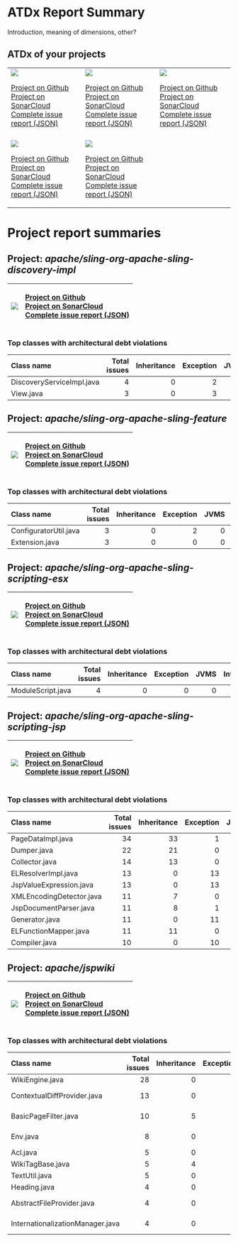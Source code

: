 
# ATDx Report Summary

Introduction, meaning of dimensions, other?

## ATDx of your projects
||||
|-|-|-|
|<img src="https://github.com/robertoverdecchia/ATDx_report_sandbox/blob/master/plots/apache_sling-org-apache-sling-discovery-impl.jpg"/> <p style="text-align:left">[Project on Github](https://github.com/apache/sling-org-apache-sling-discovery-impl) <br> [Project on SonarCloud ](https://sonarcloud.io/dashboard?id=apache_sling-org-apache-sling-discovery-impl) <br> [Complete issue report (JSON)](https://github.com/robertoverdecchia/ATDx_report_sandbox/blob/master/jsons/apache_sling-org-apache-sling-discovery-impl.json)</p>|<img src="https://github.com/robertoverdecchia/ATDx_report_sandbox/blob/master/plots/apache_sling-org-apache-sling-feature.jpg"/> <p style="text-align:left">[Project on Github](https://github.com/apache/sling-org-apache-sling-feature) <br> [Project on SonarCloud ](https://sonarcloud.io/dashboard?id=apache_sling-org-apache-sling-feature) <br> [Complete issue report (JSON)](https://github.com/robertoverdecchia/ATDx_report_sandbox/blob/master/jsons/apache_sling-org-apache-sling-feature.json)</p>|<img src="https://github.com/robertoverdecchia/ATDx_report_sandbox/blob/master/plots/apache_sling-org-apache-sling-scripting-esx.jpg"/> <p style="text-align:left">[Project on Github](https://github.com/apache/sling-org-apache-sling-scripting-esx) <br> [Project on SonarCloud ](https://sonarcloud.io/dashboard?id=apache_sling-org-apache-sling-scripting-esx) <br> [Complete issue report (JSON)](https://github.com/robertoverdecchia/ATDx_report_sandbox/blob/master/jsons/apache_sling-org-apache-sling-scripting-esx.json)</p>
 | |
|<img src="https://github.com/robertoverdecchia/ATDx_report_sandbox/blob/master/plots/apache_sling-org-apache-sling-scripting-jsp.jpg"/> <p style="text-align:left">[Project on Github](https://github.com/apache/sling-org-apache-sling-scripting-jsp) <br> [Project on SonarCloud ](https://sonarcloud.io/dashboard?id=apache_sling-org-apache-sling-scripting-jsp) <br> [Complete issue report (JSON)](https://github.com/robertoverdecchia/ATDx_report_sandbox/blob/master/jsons/apache_sling-org-apache-sling-scripting-jsp.json)</p>|<img src="https://github.com/robertoverdecchia/ATDx_report_sandbox/blob/master/plots/jspwiki-builder.jpg"/> <p style="text-align:left">[Project on Github](https://github.com/apache/jspwiki) <br> [Project on SonarCloud ](https://sonarcloud.io/dashboard?id=jspwiki-builder) <br> [Complete issue report (JSON)](https://github.com/robertoverdecchia/ATDx_report_sandbox/blob/master/jsons/jspwiki-builder.json)</p>
# Project report summaries
## Project: _apache/sling-org-apache-sling-discovery-impl_
|<img src="https://github.com/robertoverdecchia/ATDx_report_sandbox/blob/master/plots/apache_sling-org-apache-sling-discovery-impl.jpg"/>|<p style="text-align:left">[Project on Github](https://github.com/apache/sling-org-apache-sling-discovery-impl) <br> [Project on SonarCloud ](https://sonarcloud.io/dashboard?id=apache_sling-org-apache-sling-discovery-impl) <br> [Complete issue report (JSON)](https://github.com/robertoverdecchia/ATDx_report_sandbox/blob/master/jsons/apache_sling-org-apache-sling-discovery-impl.json)</p>
|-|-|
### Top classes with architectural debt violations
| Class name                |   Total issues |   Inheritance |   Exception |   JVMS |   Interface |   Threading |   Complexity | Fully qualified name                                                    |
|:--------------------------|---------------:|--------------:|------------:|-------:|------------:|------------:|-------------:|:------------------------------------------------------------------------|
| DiscoveryServiceImpl.java |              4 |             0 |           2 |      0 |           1 |           0 |            1 | src/main/java/org/apache/sling/discovery/impl/DiscoveryServiceImpl.java |
| View.java                 |              3 |             0 |           3 |      0 |           0 |           0 |            0 | src/main/java/org/apache/sling/discovery/impl/common/View.java          |

## Project: _apache/sling-org-apache-sling-feature_
|<img src="https://github.com/robertoverdecchia/ATDx_report_sandbox/blob/master/plots/apache_sling-org-apache-sling-feature.jpg"/>|<p style="text-align:left">[Project on Github](https://github.com/apache/sling-org-apache-sling-feature) <br> [Project on SonarCloud ](https://sonarcloud.io/dashboard?id=apache_sling-org-apache-sling-feature) <br> [Complete issue report (JSON)](https://github.com/robertoverdecchia/ATDx_report_sandbox/blob/master/jsons/apache_sling-org-apache-sling-feature.json)</p>
|-|-|
### Top classes with architectural debt violations
| Class name            |   Total issues |   Inheritance |   Exception |   JVMS |   Interface |   Threading |   Complexity | Fully qualified name                                            |
|:----------------------|---------------:|--------------:|------------:|-------:|------------:|------------:|-------------:|:----------------------------------------------------------------|
| ConfiguratorUtil.java |              3 |             0 |           2 |      0 |           1 |           0 |            0 | src/main/java/org/apache/sling/feature/io/ConfiguratorUtil.java |
| Extension.java        |              3 |             0 |           0 |      0 |           3 |           0 |            0 | src/main/java/org/apache/sling/feature/Extension.java           |

## Project: _apache/sling-org-apache-sling-scripting-esx_
|<img src="https://github.com/robertoverdecchia/ATDx_report_sandbox/blob/master/plots/apache_sling-org-apache-sling-scripting-esx.jpg"/>|<p style="text-align:left">[Project on Github](https://github.com/apache/sling-org-apache-sling-scripting-esx) <br> [Project on SonarCloud ](https://sonarcloud.io/dashboard?id=apache_sling-org-apache-sling-scripting-esx) <br> [Complete issue report (JSON)](https://github.com/robertoverdecchia/ATDx_report_sandbox/blob/master/jsons/apache_sling-org-apache-sling-scripting-esx.json)</p>
|-|-|
### Top classes with architectural debt violations
| Class name        |   Total issues |   Inheritance |   Exception |   JVMS |   Interface |   Threading |   Complexity | Fully qualified name                                           |
|:------------------|---------------:|--------------:|------------:|-------:|------------:|------------:|-------------:|:---------------------------------------------------------------|
| ModuleScript.java |              4 |             0 |           0 |      0 |           4 |           0 |            0 | src/main/java/org/apache/sling/scripting/esx/ModuleScript.java |

## Project: _apache/sling-org-apache-sling-scripting-jsp_
|<img src="https://github.com/robertoverdecchia/ATDx_report_sandbox/blob/master/plots/apache_sling-org-apache-sling-scripting-jsp.jpg"/>|<p style="text-align:left">[Project on Github](https://github.com/apache/sling-org-apache-sling-scripting-jsp) <br> [Project on SonarCloud ](https://sonarcloud.io/dashboard?id=apache_sling-org-apache-sling-scripting-jsp) <br> [Complete issue report (JSON)](https://github.com/robertoverdecchia/ATDx_report_sandbox/blob/master/jsons/apache_sling-org-apache-sling-scripting-jsp.json)</p>
|-|-|
### Top classes with architectural debt violations
| Class name               |   Total issues |   Inheritance |   Exception |   JVMS |   Interface |   Threading |   Complexity | Fully qualified name                                                                   |
|:-------------------------|---------------:|--------------:|------------:|-------:|------------:|------------:|-------------:|:---------------------------------------------------------------------------------------|
| PageDataImpl.java        |             34 |            33 |           1 |      0 |           0 |           0 |            0 | src/main/java/org/apache/sling/scripting/jsp/jasper/compiler/PageDataImpl.java         |
| Dumper.java              |             22 |            21 |           0 |      0 |           1 |           0 |            0 | src/main/java/org/apache/sling/scripting/jsp/jasper/compiler/Dumper.java               |
| Collector.java           |             14 |            13 |           0 |      0 |           1 |           0 |            0 | src/main/java/org/apache/sling/scripting/jsp/jasper/compiler/Collector.java            |
| ELResolverImpl.java      |             13 |             0 |          13 |      0 |           0 |           0 |            0 | src/main/java/org/apache/sling/scripting/jsp/jasper/el/ELResolverImpl.java             |
| JspValueExpression.java  |             13 |             0 |          13 |      0 |           0 |           0 |            0 | src/main/java/org/apache/sling/scripting/jsp/jasper/el/JspValueExpression.java         |
| XMLEncodingDetector.java |             11 |             7 |           0 |      0 |           0 |           0 |            4 | src/main/java/org/apache/sling/scripting/jsp/jasper/xmlparser/XMLEncodingDetector.java |
| JspDocumentParser.java   |             11 |             8 |           1 |      0 |           2 |           0 |            0 | src/main/java/org/apache/sling/scripting/jsp/jasper/compiler/JspDocumentParser.java    |
| Generator.java           |             11 |             0 |          11 |      0 |           0 |           0 |            0 | src/main/java/org/apache/sling/scripting/jsp/jasper/compiler/Generator.java            |
| ELFunctionMapper.java    |             11 |            11 |           0 |      0 |           0 |           0 |            0 | src/main/java/org/apache/sling/scripting/jsp/jasper/compiler/ELFunctionMapper.java     |
| Compiler.java            |             10 |             0 |          10 |      0 |           0 |           0 |            0 | src/main/java/org/apache/sling/scripting/jsp/jasper/compiler/Compiler.java             |

## Project: _apache/jspwiki_
|<img src="https://github.com/robertoverdecchia/ATDx_report_sandbox/blob/master/plots/jspwiki-builder.jpg"/>|<p style="text-align:left">[Project on Github](https://github.com/apache/jspwiki) <br> [Project on SonarCloud ](https://sonarcloud.io/dashboard?id=jspwiki-builder) <br> [Complete issue report (JSON)](https://github.com/robertoverdecchia/ATDx_report_sandbox/blob/master/jsons/jspwiki-builder.json)</p>
|-|-|
### Top classes with architectural debt violations
| Class name                       |   Total issues |   Inheritance |   Exception |   JVMS |   Interface |   Threading |   Complexity | Fully qualified name                                                                           |
|:---------------------------------|---------------:|--------------:|------------:|-------:|------------:|------------:|-------------:|:-----------------------------------------------------------------------------------------------|
| WikiEngine.java                  |             28 |             0 |           3 |      0 |          25 |           0 |            0 | jspwiki-main/src/main/java/org/apache/wiki/WikiEngine.java                                     |
| ContextualDiffProvider.java      |             13 |             0 |           0 |      0 |          13 |           0 |            0 | jspwiki-main/src/main/java/org/apache/wiki/diff/ContextualDiffProvider.java                    |
| BasicPageFilter.java             |             10 |             5 |           4 |      0 |           1 |           0 |            0 | jspwiki-210-adapters/src/main/java/org/apache/wiki/api/filters/BasicPageFilter.java            |
| Env.java                         |              8 |             0 |           0 |      0 |           8 |           0 |            0 | jspwiki-it-tests/jspwiki-selenide-tests/src/main/java/org/apache/wiki/its/environment/Env.java |
| Acl.java                         |              5 |             0 |           0 |      0 |           5 |           0 |            0 | jspwiki-main/src/main/java/org/apache/wiki/auth/acl/Acl.java                                   |
| WikiTagBase.java                 |              5 |             4 |           1 |      0 |           0 |           0 |            0 | jspwiki-main/src/main/java/org/apache/wiki/tags/WikiTagBase.java                               |
| TextUtil.java                    |              5 |             0 |           5 |      0 |           0 |           0 |            0 | jspwiki-util/src/main/java/org/apache/wiki/util/TextUtil.java                                  |
| Heading.java                     |              4 |             0 |           0 |      0 |           4 |           0 |            0 | jspwiki-main/src/main/java/org/apache/wiki/parser/Heading.java                                 |
| AbstractFileProvider.java        |              4 |             0 |           1 |      0 |           3 |           0 |            0 | jspwiki-main/src/main/java/org/apache/wiki/providers/AbstractFileProvider.java                 |
| InternationalizationManager.java |              4 |             0 |           4 |      0 |           0 |           0 |            0 | jspwiki-main/src/main/java/org/apache/wiki/i18n/InternationalizationManager.java               |

